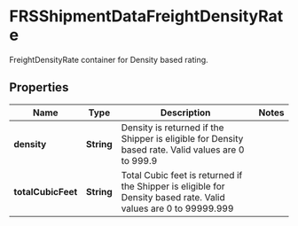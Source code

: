 

# FRSShipmentDataFreightDensityRate

FreightDensityRate container for Density based rating.

## Properties

| Name | Type | Description | Notes |
|------------ | ------------- | ------------- | -------------|
|**density** | **String** | Density is returned if the Shipper is eligible for Density based rate.   Valid values are 0 to 999.9 |  |
|**totalCubicFeet** | **String** | Total Cubic feet is returned if the Shipper is eligible for Density based rate.   Valid values are 0 to 99999.999 |  |



